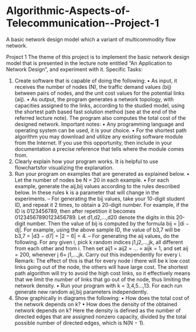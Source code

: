 # Algorithmic-Aspects-of-Telecommunication--Project-1

A basic network design model which a variant of multicommodity flow network.

Project 1
The theme of this project is to implement the basic network design model that is presented in the lecture note entitled “An Application to Network Design”, and experiment with it.
Specific Tasks:
 
1.	Create software that is capable of doing the following:
•	As input, it receives the number of nodes (N), the traffic demand values (bij) between pairs of nodes, and the unit cost values for the potential links (aij).
•	As output, the program generates a network topology, with capacities assigned to the links, according to the studied model, using the shortest path based fast solution method (see at the end of the referred lecture note). The program also computes the total cost of the designed network.
Important notes:
•	Any programming language and operating system can be used, it is your choice.
•	For the shortest path algorithm you may download and utilize any existing software module from the Internet. If you use this opportunity, then include in your documentation a precise reference that tells where the module comes from.
2.	Clearly explain how your program works. It is helpful to use flowchartsfor visualizing the explanation.
3.	Run your program on examples that are generated as explained below.
•	Let the number of nodes be N = 20 in each example.
•	For each example, generate the aij,bij values according to the rules described below. In these rules k is a parameter that will change in the experiments.
–	For generating the bij values, take your 10-digit student ID, and repeat it 2 times, to obtain a 20-digit number. For example, if the ID is 0123456789, then after repetition it becomes 01234567890123456789. Let d1,d2,...,d20 denote the digits in this 20-digit number. Then the value of bij is computed by the formula bij = |di − dj|.
For example, using the above sample ID, the value of b3,7 will be b3,7 = |d3 − d7| = |2 − 6| = 4.
–	For generating the aij values, do the following. For any given i, pick k random indices j1,j2,...,jk, all different from each other and from i. Then set
aij1 = aij2 = ... = aijk = 1,
and set aij = 200, whenever j 6= j1,...,jk. Carry out this independently for every i.
Remark: The effect of this is that for every node i there will be k low cost links going out of the node, the others will have large cost. The shortest path algorithm will try to avoid the high cost links, so it effectively means that we limit the number of links that go out of the node, thus limiting the network density.
•	Run your program with k = 3,4,5...,13. For each run generate new random aij,bij parameters independently.
4.	Show graphically in diagrams the following:
•	How does the total cost of the network depends on k?
•	How does the density of the obtained network depends on k? Here the density is defined as the number of directed edges that are assigned nonzero capacity, divided by the total possible number of directed edges, which is N(N − 1).


